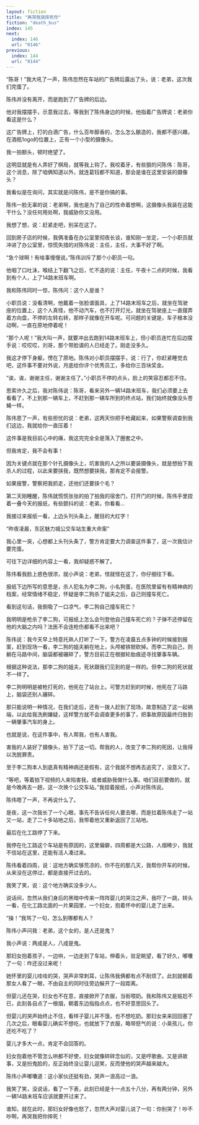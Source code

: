 ```yaml
---
layout: fiction
title: "再哭我就摔死你"
fiction: "death_bus"
index: 145
next:
  index: 146
  url: "0146"
previous:
  index: 144
  url: "0144"
---
```

“陈哥！”我大吼了一声，陈伟忽然在车站的广告牌后露出了头，说：老弟，这次我们完蛋了。

陈伟并没有离开，而是跑到了广告牌的后边。

他对我摆摆手，示意我过去，等我到了陈伟身边的时候，他指着广告牌说：老弟你看这是什么？

这广告牌上，打的白酒广告，什么百年醇香的，怎么怎么酿造的，我都不感兴趣，在酒瓶1ogo的位置上，正有一个小型的摄像头。

我一拍额头，顿时绝望了。

这明显就是有人弄好了棋局，就等我上钩了。我咬着牙，有些狠的问陈伟：陈哥，这个消息，除了咱俩知道以外，就连葛钰都不知道，那会是谁在这里安装的摄像头？

我看似是在询问，其实就是问陈伟，是不是你搞的事。

陈伟一脸无辜的说：老弟啊，我也是为了自己的性命着想啊，这摄像头我装在这能干什么？没任何用处啊，我威胁你又没用。

我想了想，说：赶紧走吧，别呆在这了。

回到房子店的时候，我俩准备在办公室里彻夜长谈，谁知刚一坐定，一个小职员就冲进了办公室里，惊慌失措的对陈伟说：主任，主任，大事不好了啊。

“急个球啊！有啥事慢慢说。”陈伟训斥了那个小职员一句。

他咽了口吐沫，喉结上下翻飞之后，忙不迭的说：主任，午夜十二点的时候，我看到有个人，上了14路末班车啊。

我和陈伟同时一惊，陈伟问：这个人是谁？

小职员说：没看清啊，他戴着一张脸谱面具，上了14路末班车之后，就坐在驾驶座的位置上，这个人真怪，他不动汽车，也不打开灯光，就坐在驾驶座上一直摆弄着方向盘，不停的左转右转，那样子就像在开车呢。可问题的关键是，车子根本没动啊，一直在原地停着呢！

“那个人呢！”我大叫一声，就要冲出去跑到14路末班车上，但小职员连忙在后边摆手说：哎哎哎，刘哥，那个带脸谱的人已经走了。刚走没多久。

我这才停下身躯，愣在了原地。陈伟对小职员摆摆手，说：行了，你赶紧睡觉去吧，这件事不要对外说，月底给你评个优秀员工，多给你三百块奖金。

“诶，诶，谢谢主任，谢谢主任了。”小职员不停的点头，脸上的笑容忍都忍不住。

思索许久之后，我对陈伟说：陈哥，看来另外一辆14路末班车，我们必须要上去看看了，不上到那一辆车上，不赶到那一辆车所到的终点站，我们始终就像没头苍蝇一样。

陈伟恩了一声，有些担忧的说：老弟，这两天你把手枪藏起来，如果警察调查到我们这边，我就给你一直压着！

这件事是我目前心中的痛，我这完完全全是落入了圈套之中。

但我肯定，我不会有事！

因为关键点就在那个针孔摄像头上，坑害我的人之所以要装摄像头，就是想拍下我杀人的过程，以此来要挟我，既然想要挟我，那肯定不会报警。

如果报警，警察把我抓走，还他们还要挟个毛？

第二天刚睡醒，陈伟就慌慌张张的拍了拍我的宿舍门，打开门的时候，陈伟手里捏着一叠今天的报纸，有些颤抖的说：老弟，你看看...

我接过来报纸一看，上边头刊头条上，醒目的大红字！

“昨夜凌晨，东区魅力城公交车站生重大命案”

我心里一突，心想都上头刊头条了，警方肯定要大力调查这件事了，这一次我估计要完蛋。

可往下边详细的内容上一看，我却疑惑不解了。

陈伟看我脸上惑色很浓，就小声说：老弟，怪就怪在这了，你仔细往下看。

报纸下边所写的意思是，杀人犯名为李二狗，小名狗蛋，在医院里留有有精神病的档案，经常情绪不稳定，怀疑是李二狗杀了姐夫之后，自己则撞车死亡。

看到这句话，我倒吸了一口凉气，李二狗自己撞车死亡？

我明明是枪杀了李二狗，可报纸上怎么会刊登他自己撞车死亡的？子弹不还停留在他的大脑之内吗？法医不会连枪伤都看不出来吧？

陈伟说：我今天早上特意托熟人打听了一下，警方在凌晨五点多钟的时候接到报案，赶到现场一看，李二狗的姐夫躺在地上，头颅被铁锨砍掉。而李二狗自己，则躺在马路中间，脑袋都被碾碎了，警方目前正在根据轮胎痕迹寻找肇事车辆。

根据这种说法，那李二狗的姐夫，死状跟我们见到的是一样的。但李二狗的死状就不一样了。

李二狗明明是被枪打死的，他死在了站台上。可警方赶到的时候，他死在了马路上，脑袋还别人碾碎。

那只能说明一种情况，在我们走后，还有一拨人赶到了现场，故意制造了这一起祸端，以此给我洗刷嫌疑，这样警方就不会调查更多的事了，把事故原因最终归咎到一辆肇事汽车的身上。

也就是说，在这件事中，有人帮我，也有人害我。

害我的人装好了摄像头，拍下了这一切。帮我的人，改变了李二狗的死因，让我得以洗脱罪责。

至于李二狗本人到底真有精神病还是假有，这个我就不想再去追究了，没意义了。

“等吧，等着拍下视频的人来陷害我，或者威胁我做什么事。咱们目前要做的，就是今晚再去一趟，这一次换个公交车站。”我捏着报纸，小声对陈伟说。

陈伟嗯了一声，不再说什么了。

是夜，这一次我长了一个心眼，事先不告诉任何人要去哪，而是拉着陈伟走了一站又一站，走了二十多站地之后，我带着他又重新返回了三站地。

最后在化工路停了下来。

我停在化工路这个车站是有原因的，这里偏僻，四周都是大公路，人烟稀少，我就不信站在这里，还能有活人凑过来。

陈伟看着四周，说：这地方确实够荒凉的，你不在的那几天，我帮你开车的时候，从来没在这停过，都是直接开过去的。

我笑了笑，说：这个地方确实没多少人。

说话间，忽然从我们身后的黑暗中传来一阵阵婴儿的哭泣之声，我吓了一跳，转头一看，在化工路北面的一片果园里，一个妇女，抱着怀中的婴儿走了出来。

“操！”我骂了一句，怎么到哪都有人？

陈伟小声问我：老弟，这个女的，是人还是鬼？

我小声说：两成是人，八成是鬼。

那妇女抱着孩子，一边哄，一边走到了车站，伸着头，驻足眺望，看了好久，嘟囔了一句：咋还没过来呢！

她怀里的婴儿哇哇的哭，哭声非常刺耳，让陈伟我俩都有点不耐烦了。此刻就朝着那女人看了一眼，不由自主的同时往旁边躲开了一段距离。

但婴儿还在哭，妇女也不在意，直接掀开了衣服，当街喂奶。我和陈伟又是尴尬不已，此刻各自点了一根烟，朝着东边指指点点，也不好意思回头了。

但婴儿的哭声始终止不住，看样子婴儿并不饿，也不想吃奶。那妇女来来回回塞了几次之后，眼看婴儿确实不想吃，也就放下了衣服，略带怒气的说：小臭孩儿，你还吃不吃了？

婴儿才多大一点，肯定不会回答的。

妇女抱着他不管怎么哄都不好使，妇女就像碎碎念似的，又是哼歌曲，又是讲故事，又是扮鬼脸的，反正始终没让婴儿逗笑，反而使他的哭声越来越大。

陈伟小声嘟囔道：这小家伙还挺有劲，哭声一浪高过一浪。

我笑了笑，没说话，看了一下表，此刻已经是十一点五十八分，再有两分钟，另外一辆14路末班车应该就要开过来了。

谁知，就在此时，那妇女好像也怒了，忽然大声对婴儿说了一句：你别哭了！吵不吵啊，再哭我把你摔死！